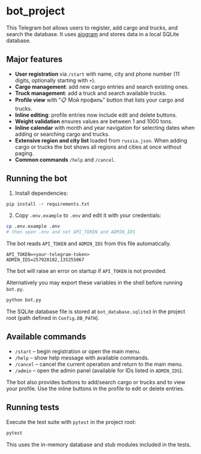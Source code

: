 # bot_project

This Telegram bot allows users to register, add cargo and trucks, and search the database. It uses [aiogram](https://docs.aiogram.dev/) and stores data in a local SQLite database.

## Major features

- **User registration** via `/start` with name, city and phone number
  (11 digits, optionally starting with `+`).
- **Cargo management**: add new cargo entries and search existing ones.
- **Truck management**: add a truck and search available trucks.
- **Profile view** with "📋 Мой профиль" button that lists your cargo and trucks.
- **Inline editing**: profile entries now include edit and delete buttons.
- **Weight validation** ensures values are between 1 and 1000 tons.
- **Inline calendar** with month and year navigation for selecting dates when adding or searching cargo and trucks.
- **Extensive region and city list** loaded from `russia.json`. When adding
  cargo or trucks the bot shows all regions and cities at once without paging.
- **Common commands** `/help` and `/cancel`.

## Running the bot

1. Install dependencies:

```bash
pip install -r requirements.txt
```

2. Copy ``.env.example`` to ``.env`` and edit it with your credentials:

```bash
cp .env.example .env
# then open .env and set API_TOKEN and ADMIN_IDS
```

The bot reads ``API_TOKEN`` and ``ADMIN_IDS`` from this file automatically.

```
API_TOKEN=<your-telegram-token>
ADMIN_IDS=257928102,135255067
```

The bot will raise an error on startup if ``API_TOKEN`` is not provided.

Alternatively you may export these variables in the shell before running
``bot.py``.

```bash
python bot.py
```

The SQLite database file is stored at `bot_database.sqlite3` in the project root (path defined in `Config.DB_PATH`).

## Available commands

- `/start` – begin registration or open the main menu.
- `/help` – show help message with available commands.
- `/cancel` – cancel the current operation and return to the main menu.
- `/admin` – open the admin panel (available for IDs listed in `ADMIN_IDS`).

The bot also provides buttons to add/search cargo or trucks and to view your profile.
Use the inline buttons in the profile to edit or delete entries.

## Running tests

Execute the test suite with `pytest` in the project root:

```bash
pytest
```

This uses the in-memory database and stub modules included in the tests.

